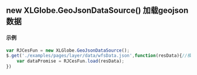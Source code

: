 ##  new XLGlobe.GeoJsonDataSource() 加载geojson数据

#### 示例

``` javascript
var RJCesFun = new XLGlobe.GeoJsonDataSource();
$.get('./examples/pages/layer/data/wfsData.json',function(resData){//模拟arcgis数据
    var dataPromise = RJCesFun.load(resData);
})
```